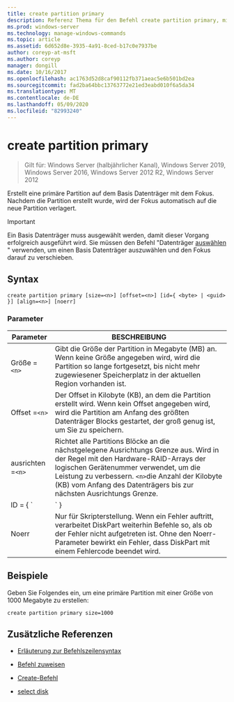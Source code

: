 ```yaml
---
title: create partition primary
description: Referenz Thema für den Befehl create partition primary, mit dem eine primäre Partition auf dem Basis Datenträger mit dem Fokus erstellt wird.
ms.prod: windows-server
ms.technology: manage-windows-commands
ms.topic: article
ms.assetid: 6d652d8e-3935-4a91-8ced-b17c0e7937be
author: coreyp-at-msft
ms.author: coreyp
manager: dongill
ms.date: 10/16/2017
ms.openlocfilehash: ac1763d52d8caf90112fb371aeac5e6b501bd2ea
ms.sourcegitcommit: fad2ba64bbc13763772e21ed3eabd010f6a5da34
ms.translationtype: MT
ms.contentlocale: de-DE
ms.lasthandoff: 05/09/2020
ms.locfileid: "82993240"
---
```

# <a name="create-partition-primary"></a>create partition primary

> Gilt für: Windows Server (halbjährlicher Kanal), Windows Server 2019, Windows Server 2016, Windows Server 2012 R2, Windows Server 2012

Erstellt eine primäre Partition auf dem Basis Datenträger mit dem Fokus. Nachdem die Partition erstellt wurde, wird der Fokus automatisch auf die neue Partition verlagert.

> [!IMPORTANT]
> Ein Basis Datenträger muss ausgewählt werden, damit dieser Vorgang erfolgreich ausgeführt wird. Sie müssen den Befehl "Datenträger [auswählen](select-disk.md) " verwenden, um einen Basis Datenträger auszuwählen und den Fokus darauf zu verschieben.

## <a name="syntax"></a>Syntax

```
create partition primary [size=<n>] [offset=<n>] [id={ <byte> | <guid> }] [align=<n>] [noerr]
```

### <a name="parameters"></a>Parameter

| Parameter | BESCHREIBUNG |
| --------- | ----------- |
| Größe =`<n>` | Gibt die Größe der Partition in Megabyte (MB) an. Wenn keine Größe angegeben wird, wird die Partition so lange fortgesetzt, bis nicht mehr zugewiesener Speicherplatz in der aktuellen Region vorhanden ist. |
| Offset =`<n>` | Der Offset in Kilobyte (KB), an dem die Partition erstellt wird. Wenn kein Offset angegeben wird, wird die Partition am Anfang des größten Datenträger Blocks gestartet, der groß genug ist, um Sie zu speichern. |
| ausrichten =`<n>` | Richtet alle Partitions Blöcke an die nächstgelegene Ausrichtungs Grenze aus. Wird in der Regel mit den Hardware-RAID-Arrays der logischen Gerätenummer verwendet, um die Leistung zu verbessern. `<n>`die Anzahl der Kilobyte (KB) vom Anfang des Datenträgers bis zur nächsten Ausrichtungs Grenze. |
| ID = { `<byte>  | <guid>` } | Gibt den Partitionstyp an. Dieser Parameter ist nur für die Verwendung durch Originalgerätehersteller (Original Equipment Manufacturer, OEM) vorgesehen. Mit diesem Parameter können beliebige Byte-oder GUID-Partitionstypen angegeben werden. DiskPart überprüft den Partitionstyp nicht auf Gültigkeit, außer um sicherzustellen, dass es sich um ein Byte in Hexadezimal Form oder eine GUID handelt. **Vorsicht:** Das Erstellen von Partitionen mit diesem Parameter kann dazu führen, dass der Computer ausfällt oder nicht gestartet werden kann. Wenn Sie kein OEM-oder IT-Experte mit GPT-Datenträgern sind, erstellen Sie keine Partitionen auf GPT-Datenträgern mithilfe dieses Parameters. Verwenden Sie stattdessen immer den Befehl [create partition efi](create-partition-efi.md) , um EFI-System Partitionen, den [create partition msr](create-partition-msr.md) -Befehl zum Erstellen von reservierten Microsoft-Partitionen und den [create partition primary](create-partition-primary.md)-Befehl `id={ <byte>  | <guid>` (ohne den-Parameter) zu erstellen, um primäre Partitionen auf GPT-Datenträgern zu erstellen.<p>**Für Master Boot Record-Datenträger (MBR)** müssen Sie für die Partition ein Byte des Partitions Typs (in Hexadezimal Form) angeben. Wenn dieser Parameter nicht angegeben wird, erstellt der Befehl eine Partition des `0x06`Typs, die angibt, dass ein Dateisystem nicht installiert ist. Beispiele:<ul><li>**LDM-Daten Partition:** 0x42</li><li>**Wiederherstellungs Partition:** 0x27</li><li>**Erkannte OEM-Partition:** 0x12, 0x84, 0xde, 0xFE, 0xa0</li></ul><p>**Für GPT-Datenträger (GUID-Partitionstabelle)** können Sie für die Partition, die Sie erstellen möchten, eine GUID für den Partitionstyp angeben. Zu den erkannten GUIDs zählen:<ul><li>**EFI-Systempartition:** c12a7328-f81f-11d2-ba4b-00a0c93ec93b</li><li>**Reservierte Microsoft-Partition:** e3c9e316-0b5c-4db8-817d-f92df00215ae</li><li>**Grundlegende Daten Partition:** ebd0a0a2-b9e5-4433-87c0-68b6b72699c7</li><li>**LDM-Metadatenpartition (dynamischer Datenträger):** 5808c8aa-7e8f-42e0-85d2-e1e90434cfb3</li><li>**LDM-Daten Partition (dynamischer Datenträger):** af9b60a0-1431-4f62-bc68-3311714a69ad</li><li>**Wiederherstellungs Partition:** de94bba4-06d1-4d40-a16a-bfd50179d6ac<p>Wenn dieser Parameter für einen GPT-Datenträger nicht angegeben wird, erstellt der Befehl eine grundlegende Daten Partition.</li></ul> |
| Noerr | Nur für Skripterstellung. Wenn ein Fehler auftritt, verarbeitet DiskPart weiterhin Befehle so, als ob der Fehler nicht aufgetreten ist. Ohne den Noerr-Parameter bewirkt ein Fehler, dass DiskPart mit einem Fehlercode beendet wird. |

## <a name="examples"></a>Beispiele

Geben Sie Folgendes ein, um eine primäre Partition mit einer Größe von 1000 Megabyte zu erstellen:

```
create partition primary size=1000
```

## <a name="additional-references"></a>Zusätzliche Referenzen

- [Erläuterung zur Befehlszeilensyntax](command-line-syntax-key.md)

- [Befehl zuweisen](assign.md)

- [Create-Befehl](create.md)

- [select disk](select-disk.md)
